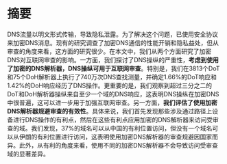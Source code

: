 # 摘要
DNS流量以明文形式传输，导致隐私泄露。为了解决这个问题，已使用安全协议来加密DNS消息。现有的研究调查了加密DNS通信的性能开销和隐私益处，但从审查的角度来看，这方面的研究很少。在本文中，我们从两个方面研究了加密DNS对互联网审查的影响。一方面，我们探讨了DNS操纵的严重性，**考虑到使用了加密的DNS解析器，DNS操纵可用于互联网审查**。特别是，我们在3813个DoT和75个DoH解析器上执行了740万次DNS查找测量，并确定1.66%的DoT响应和1.42%的DoH响应经历了DNS操作。更重要的是，我们观察到超过三分之二的DoT和DoH解析器操纵来自至少一个域的DNS响应，这表明DNS操纵在加密DNS中很普遍，这可以进一步用于加强互联网审查。另一方面，**我们评估了使用加密DNS解析器规避审查的有效性**。具体来说，我们首先发现那些涉及通过路径上设备进行DNS操作的有利点，然后在这些有利点应用加密的DNS解析器来访问受审查的域。我们发现，37%的域名可以从中国的有利位置访问，但没有一个域名可以从伊朗的有利位置进行访问，这表明使用加密DNS解析器的审查规避因国家而异。此外，从有利的角度来看，使用不同的加密DNS解析器不会导致访问受审查域的显著差异。
